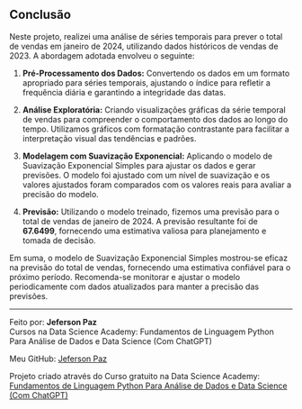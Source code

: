 ## Conclusão

Neste projeto, realizei uma análise de séries temporais para prever o total de vendas em janeiro de 2024, utilizando dados históricos de vendas de 2023. A abordagem adotada envolveu o seguinte:

1. **Pré-Processamento dos Dados:** Convertendo os dados em um formato apropriado para séries temporais, ajustando o índice para refletir a frequência diária e garantindo a integridade das datas.

2. **Análise Exploratória:** Criando visualizações gráficas da série temporal de vendas para compreender o comportamento dos dados ao longo do tempo. Utilizamos gráficos com formatação contrastante para facilitar a interpretação visual das tendências e padrões.

3. **Modelagem com Suavização Exponencial:** Aplicando o modelo de Suavização Exponencial Simples para ajustar os dados e gerar previsões. O modelo foi ajustado com um nível de suavização e os valores ajustados foram comparados com os valores reais para avaliar a precisão do modelo.

4. **Previsão:** Utilizando o modelo treinado, fizemos uma previsão para o total de vendas de janeiro de 2024. A previsão resultante foi de **67.6499**, fornecendo uma estimativa valiosa para planejamento e tomada de decisão.

Em suma, o modelo de Suavização Exponencial Simples mostrou-se eficaz na previsão do total de vendas, fornecendo uma estimativa confiável para o próximo período. Recomenda-se monitorar e ajustar o modelo periodicamente com dados atualizados para manter a precisão das previsões.

---

Feito por: **Jeferson Paz**  
Cursos na Data Science Academy: Fundamentos de Linguagem Python Para Análise de Dados e Data Science (Com ChatGPT)  

Meu GitHub: [Jeferson Paz](https://github.com/jeferson-paz)  

Projeto criado através do Curso gratuito na Data Science Academy: [Fundamentos de Linguagem Python Para Análise de Dados e Data Science (Com ChatGPT)](https://www.datascienceacademy.com.br)
